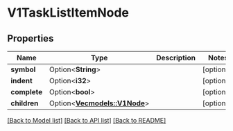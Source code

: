# V1TaskListItemNode

## Properties

Name | Type | Description | Notes
------------ | ------------- | ------------- | -------------
**symbol** | Option<**String**> |  | [optional]
**indent** | Option<**i32**> |  | [optional]
**complete** | Option<**bool**> |  | [optional]
**children** | Option<[**Vec<models::V1Node>**](v1Node.md)> |  | [optional]

[[Back to Model list]](../README.md#documentation-for-models) [[Back to API list]](../README.md#documentation-for-api-endpoints) [[Back to README]](../README.md)


